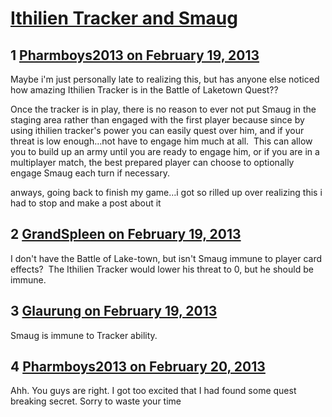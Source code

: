 # [Ithilien Tracker and Smaug](https://community.fantasyflightgames.com/topic/79557-ithilien-tracker-and-smaug/)

## 1 [Pharmboys2013 on February 19, 2013](https://community.fantasyflightgames.com/topic/79557-ithilien-tracker-and-smaug/?do=findComment&comment=764951)

Maybe i'm just personally late to realizing this, but has anyone else noticed how amazing Ithilien Tracker is in the Battle of Laketown Quest??

Once the tracker is in play, there is no reason to ever not put Smaug in the staging area rather than engaged with the first player because since by using ithilien tracker's power you can easily quest over him, and if your threat is low enough…not have to engage him much at all.  This can allow you to build up an army until you are ready to engage him, or if you are in a multiplayer match, the best prepared player can choose to optionally engage Smaug each turn if necessary.

anways, going back to finish my game…i got so rilled up over realizing this i had to stop and make a post about it

## 2 [GrandSpleen on February 19, 2013](https://community.fantasyflightgames.com/topic/79557-ithilien-tracker-and-smaug/?do=findComment&comment=764966)

I don't have the Battle of Lake-town, but isn't Smaug immune to player card effects?  The Ithilien Tracker would lower his threat to 0, but he should be immune.

## 3 [Glaurung on February 19, 2013](https://community.fantasyflightgames.com/topic/79557-ithilien-tracker-and-smaug/?do=findComment&comment=764983)

Smaug is immune to Tracker ability.

## 4 [Pharmboys2013 on February 20, 2013](https://community.fantasyflightgames.com/topic/79557-ithilien-tracker-and-smaug/?do=findComment&comment=765098)

Ahh. You guys are right. I got too excited that I had found some quest breaking secret. Sorry to waste your time 

